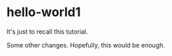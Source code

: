 # hello-world1
It's just to recall this tutorial.

Some other changes. Hopefully, this would be enough.
